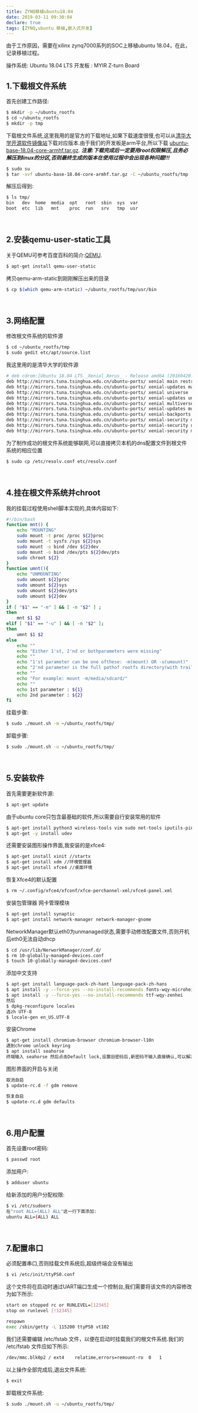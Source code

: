 ```yaml
---
title: ZYNQ移植ubuntu18.04
date: 2019-03-11 09:30:04
declare: true
tags: [ZYNQ,ubuntu 移植,嵌入式开发]
---
```

由于工作原因，需要在xilinx zynq7000系列的SOC上移植ubuntu 18.04，在此，记录移植过程。

操作系统: Ubuntu 18.04 LTS
开发板  : MYIR Z-turn Board

<!-- more -->

## 1.下载根文件系统
首先创建工作路径:
```bash
$ mkdir -p ~/ubuntu_rootfs
$ cd ~/ubuntu_rootfs
$ mkdir -p tmp
```

下载根文件系统,这里我用的是官方的下载地址,如果下载速度很慢,也可以从[清华大学开源软件镜像站](https://mirrors.tuna.tsinghua.edu.cn/)下载对应版本.由于我们的开发板是arm平台,所以下载 [ubuntu-base-18.04-core-armhf.tar.gz](https://mirrors.tuna.tsinghua.edu.cn/ubuntu-cdimage/ubuntu-base/releases/18.04.4/release/ubuntu-base-18.04-base-armhf.tar.gz).
***注意:下载完成后一定要用root权限解压,且务必解压到linux的分区,否则最终生成的版本在使用过程中会出现各种问题!!!***

```bash
$ sudo su
$ tar -xvf ubuntu-base-18.04-core-armhf.tar.gz -C ~/ubuntu_rootfs/tmp
```
解压后得到:
```bash
$ ls tmp/
bin   dev  home  media  opt   root  sbin  sys  var
boot  etc  lib   mnt    proc  run   srv   tmp  usr
```

<br/>

## 2.安装qemu-user-static工具
关于QEMU可参考百度百科的简介:[QEMU](https://baike.baidu.com/item/QEMU/1311178?fr=aladdin).

```bash
$ apt-get install qemu-user-static
```
拷贝qemu-arm-static到刚刚解压出来的目录
```bash
$ cp $(which qemu-arm-static) ~/ubuntu_rootfs/tmp/usr/bin
```

<br/>

## 3.网络配置
修改根文件系统的软件源

```bash
$ cd ~/ubuntu_rootfs/tmp
$ sudo gedit etc/apt/source.list
```

我这里用的是清华大学的软件源
```bash
# deb cdrom:[Ubuntu 18.04 LTS _Xenial Xerus_ - Release amd64 (20160420.1)]/ xenial main restricted
deb http://mirrors.tuna.tsinghua.edu.cn/ubuntu-ports/ xenial main restricted
deb http://mirrors.tuna.tsinghua.edu.cn/ubuntu-ports/ xenial-updates main restricted
deb http://mirrors.tuna.tsinghua.edu.cn/ubuntu-ports/ xenial universe
deb http://mirrors.tuna.tsinghua.edu.cn/ubuntu-ports/ xenial-updates universe
deb http://mirrors.tuna.tsinghua.edu.cn/ubuntu-ports/ xenial multiverse
deb http://mirrors.tuna.tsinghua.edu.cn/ubuntu-ports/ xenial-updates multiverse
deb http://mirrors.tuna.tsinghua.edu.cn/ubuntu-ports/ xenial-backports main restricted universe multiverse
deb http://mirrors.tuna.tsinghua.edu.cn/ubuntu-ports/ xenial-security main restricted
deb http://mirrors.tuna.tsinghua.edu.cn/ubuntu-ports/ xenial-security universe
deb http://mirrors.tuna.tsinghua.edu.cn/ubuntu-ports/ xenial-security multiverse
```

为了制作成功的根文件系统能够联网,可以直接拷贝本机的dns配置文件到根文件系统的相应位置
```bash
$ sudo cp /etc/resolv.conf etc/resolv.conf
```

<br/>

## 4.挂在根文件系统并chroot
我的挂载过程使用shell脚本实现的,具体内容如下:
```bash
#!/bin/bash
function mnt() {
    echo "MOUNTING"
    sudo mount -t proc /proc ${2}proc
    sudo mount -t sysfs /sys ${2}sys
    sudo mount -o bind /dev ${2}dev
    sudo mount -o bind /dev/pts ${2}dev/pts        
    sudo chroot ${2}
}
function umnt(){
    echo "UNMOUNTING"
    sudo umount ${2}proc
    sudo umount ${2}sys
    sudo umount ${2}dev/pts
    sudo umount ${2}dev
}
if [ "$1" == "-m" ] && [ -n "$2" ] ;
then
    mnt $1 $2
elif [ "$1" == "-u" ] && [ -n "$2" ];
then
    umnt $1 $2
else
    echo ""
    echo "Either 1'st, 2'nd or bothparameters were missing"
    echo ""
    echo "1'st parameter can be one ofthese: -m(mount) OR -u(umount)"
    echo "2'nd parameter is the full pathof rootfs directory(with trailing '/')"
    echo ""
    echo "For example: mount -m/media/sdcard/"
    echo ""
    echo 1st parameter : ${1}
    echo 2nd parameter : ${2}
fi
```

挂载步骤:
```bash
$ sudo ./mount.sh -m ~/ubuntu_rootfs/tmp/
```

卸载步骤:
```bash
$ sudo ./mount.sh -u ~/ubuntu_rootfs/tmp/
```

<br/>

## 5.安装软件
首先需要更新软件源:
```bash
$ apt-get update
```

由于ubuntu core只包含最基础的软件,所以需要自行安装常用的软件
```bash
$ apt-get install python3 wireless-tools vim sudo net-tools iputils-ping iproute2
$ apt-get -y install udev
```

还需要安装图形操作界面,我安装的是xfce4:
```bash
$ apt-get install xinit //startx
$ apt-get install xdm //环境管理器
$ apt-get install xfce4 //桌面环境
```
恢复Xfce4的默认配置
```bash
$ rm ~/.config/xfce4/xfconf/xfce-perchannel-xml/xfce4-panel.xml
```

安装包管理器 网卡管理模块
```bash
$ apt-get install synaptic
$ apt-get install network-manager network-manager-gnome
```

NetworkManager默认eth0为unmanaged状态,需要手动修改配置文件,否则开机后eth0无法自动dhcp
```bash
$ cd /usr/lib/NerworkManager/conf.d/
$ rm 10-globally-managed-devices.conf
$ touch 10-globally-managed-devices.conf
```

添加中文支持
```bash
$ apt-get install language-pack-zh-hant language-pack-zh-hans
$ apt install -y --force-yes --no-install-recommends fonts-wqy-microhei
$ apt install -y --force-yes --no-install-recommends ttf-wqy-zenhei
然后
$ dpkg-reconfigure locales
选zh UTF-8
$ locale-gen en_US.UTF-8
```

安装Chrome
```bash
$ apt-get install chromium-browser chromium-browser-l10n
遇到chrome unlock keyring
$ apt install seahorse
终端输入 seahorse 然后点击Default lock,设置旧密码后,新密码不输入直接确认,可以解决此问题
```


图形界面的开启与关闭
```bash
取消自启
$ update-rc.d -f gdm remove

恢复自启
$ update-rc.d gdm defaults
```

<br/>

## 6.用户配置
首先设置root密码:
```bash
$ passwd root
```

添加用户:
```bash
$ adduser ubuntu
```

给新添加的用户分配权限:
```bash 
$ vi /etc/sudoers
在"root ALL=(ALL) ALL"这一行下面添加:
ubuntu ALL=(ALL) ALL
```

<br/>

## 7.配置串口
必须配置串口,否则挂载文件系统后,超级终端会没有输出
```bash
$ vi /etc/init/ttyPS0.conf
```
这个文件将在启动时通过UART端口生成一个控制台,我们需要将该文件的内容修改为如下所示:
```bash
start on stopped rc or RUNLEVEL=[12345]
stop on runlevel [!12345]

respawn
exec /sbin/getty -L 115200 ttyPS0 vt102
```
我们还需要编辑 /etc/fstab 文件，以便在启动时挂载我们的根文件系统.我们的 /etc/fstab 文件应如下所示:
```bash
/dev/mmc.blk0p2 / ext4    relatime,errors=remount-ro  0   1
```

以上操作全部完成后,退出文件系统:
```bash
$ exit
```

卸载根文件系统:
```bash
$ sudo ./mount.sh -u ~/ubuntu_rootfs/tmp/
```
